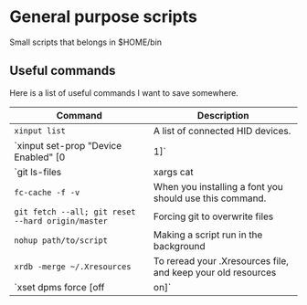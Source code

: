 # General purpose scripts

Small scripts that belongs in $HOME/bin

## Useful commands

Here is a list of useful commands I want to save somewhere.

| Command				           | Description
| -------					   | -----------
| `xinput list` 				   | A list of connected HID devices.
| `xinput set-prop <nr> "Device Enabled" [0|1]`    | Disable or enable a device
| `git ls-files | xargs cat | wc -l`		   | Count rows in a git repository
| `fc-cache -f -v`				   | When you installing a font you should use this command. 
| `git fetch --all; git reset --hard origin/master`| Forcing git to overwrite files
| `nohup path/to/script`			   | Making a script run in the background
| `xrdb -merge ~/.Xresources`			   | To reread your .Xresources file, and keep your old resources
| `xset dpms force [off|on]`			   | To turn off or on the monitor
